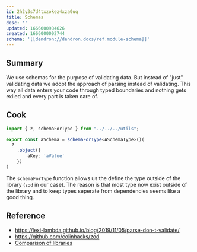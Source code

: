 ```yaml
---
id: 2h2y3s7d4txzokez4xza0uq
title: Schemas
desc: ''
updated: 1666000984626
created: 1666000002744
schema: '[[dendron://dendron.docs/ref.module-schema]]'
---
```


## Summary

We use schemas for the purpose of validating data. But instead of "just" validating data we adopt the approach of parsing instead of validating. 
This way all data enters your code through typed boundaries and nothing gets exiled and every part is taken care of.

## Cook

```ts
import { z, schemaForType } from "../../../utils";

export const aSchema = schemaForType<ASchemaType>()(
  z
    .object({
        aKey: 'aValue'
    })
)
```

The `schemaForType` function allows us the define the type outside of the library (`zod` in our case). The reason is that most type now exist outside of the library and to keep types seperate from dependencies seems like a good thing.

## Reference

- https://lexi-lambda.github.io/blog/2019/11/05/parse-don-t-validate/
- https://github.com/colinhacks/zod
- [Comparison of libraries](https://github.com/moltar/typescript-runtime-type-benchmarks#packages-compared)
